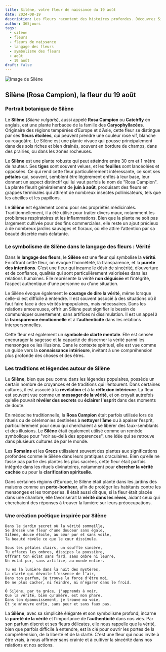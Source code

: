 ```yaml
---
title: Silène, votre fleur de naissance du 19 août
date: 2024-08-19
description: Les fleurs racontent des histoires profondes. Découvrez Silène, votre fleur de naissance du 19 août, ses symboles et récits fascinants. Plongez dans sa signification et son langage unique dans l'art floral.
author: 365jours
tags:
  - silène
  - fleurs
  - fleurs de naissance
  - langage des fleurs
  - symbolisme des fleurs
  - août
  - 19 août
draft: false
---
```



![Image de Silène](https://cdn.pixabay.com/photo/2020/06/26/15/14/lychnis-coronaria-5343032_640.jpg#center)


## Silène (Rosa Campion), la fleur du 19 août

### Portrait botanique de Silène

Le **Silène** (_Silene vulgaris_), aussi appelé **Rosa Campion** ou **Catchfly** en anglais, est une plante herbacée de la famille des **Caryophyllacées**. Originaire des régions tempérées d’Europe et d’Asie, cette fleur se distingue par ses **fleurs étoilées**, qui peuvent prendre une couleur rose vif, blanche ou rougeâtre. Le Silène est une plante vivace qui pousse principalement dans des sols riches et bien drainés, souvent en bordure de champs, dans des prairies, ou dans les zones rocheuses.

Le **Silène** est une plante robuste qui peut atteindre entre 30 cm et 1 mètre de hauteur. Ses **tiges** sont souvent velues, et les **feuilles** sont lancéolées et opposées. Ce qui rend cette fleur particulièrement intéressante, ce sont ses **pétales** qui, souvent, semblent être légèrement enflés à leur base, leur donnant un aspect distinctif qui lui vaut parfois le nom de "Rosa Campion". La plante fleurit généralement de **juin à août**, produisant des fleurs en grappes terminales qui attirent de nombreux insectes pollinisateurs, tels que les abeilles et les papillons.

Le **Silène** est également connu pour ses propriétés médicinales. Traditionnellement, il a été utilisé pour traiter divers maux, notamment les problèmes respiratoires et les inflammations. Bien que la plante ne soit pas largement cultivée pour des fins commerciales, elle reste un ajout précieux à de nombreux jardins sauvages et floraux, où elle attire l'attention par sa beauté discrète mais éclatante.

### Le symbolisme de Silène dans le langage des fleurs : Vérité

Dans le **langage des fleurs**, le **Silène** est une fleur qui symbolise la **vérité**. En offrant cette fleur, on évoque l’honnêteté, la transparence, et la **pureté des intentions**. C’est une fleur qui incarne le désir de sincérité, d’ouverture et de confiance, qualités qui sont particulièrement valorisées dans les relations humaines. Elle représente la vérité **non déguisée** et l’intégrité, l’aspect authentique d'une personne ou d’une situation.

Le Silène évoque également le **courage de dire la vérité**, même lorsque celle-ci est difficile à entendre. Il est souvent associé à des situations où il faut faire face à des vérités impopulaires, mais nécessaires. Dans les relations amoureuses, offrir un Silène peut signifier le besoin de communiquer ouvertement, sans artifices ni dissimulation. Il est un appel à la **transparence émotionnelle** et à l’**authenticité** dans les relations interpersonnelles.

Cette fleur est également un **symbole de clarté mentale**. Elle est censée encourager la sagesse et la capacité de discerner la vérité parmi les mensonges ou les illusions. Dans le contexte spirituel, elle est vue comme un guide vers la **connaissance intérieure**, invitant à une compréhension plus profonde des choses et des êtres.

### Les traditions et légendes autour de Silène

Le **Silène**, bien que peu connu dans les légendes populaires, possède un certain nombre de croyances et de traditions qui l’entourent. Dans certaines cultures, il est associé à la **révélation** et à la **réflexion intérieure**. La fleur est souvent vue comme un **messager de la vérité**, et on croyait autrefois qu'elle pouvait **révéler des secrets** ou **éclairer l'esprit** dans des moments de doute.

En médecine traditionnelle, la **Rosa Campion** était parfois utilisée lors de rituels ou de cérémonies destinées à **nettoyer l’âme** ou à apaiser l’esprit, particulièrement pour ceux qui cherchaient à se libérer des faux-semblants et des illusions. Le **Silène** était également utilisé comme un remède symbolique pour "voir au-delà des apparences", une idée qui se retrouve dans plusieurs cultures de par le monde.

Les **Romains** et les **Grecs** utilisaient souvent des plantes aux significations profondes comme le Silène dans leurs pratiques oraculaires. Bien qu’elle ne fasse pas partie des plantes les plus sacrées, cette fleur était parfois intégrée dans les rituels divinatoires, notamment pour **chercher la vérité cachée** ou pour la **clarification spirituelle**.

Dans certaines régions d’Europe, le Silène était planté dans les jardins des maisons comme un **porte-bonheur**, afin de protéger les habitants contre les mensonges et les tromperies. Il était aussi dit que, si la fleur était placée dans une chambre, elle favoriserait la **vérité dans les rêves**, aidant ceux qui cherchaient des réponses à trouver la lumière sur leurs préoccupations.

### Une création poétique inspirée par Silène

```
Dans le jardin secret où la vérité sommeille,
Se dresse une fleur d'une douceur sans égale,
Silène, douce étoile, au cœur pur et sans voile,
Ta beauté révèle ce que le cœur dissimule.

Sous tes pétales clairs, un souffle sincère,
Tu effaces les ombres, dissipes la poussière,
Offrant ton éclat sans fard, sans ombre ni leurre,
Un éclat pur, sans artifice, au monde entier.

Tu es la lumière dans la nuit des mystères,
La clarté qui dévoile l’essence de l’air,
Dans ton parfum, je trouve la force d'être moi,
De ne plus cacher, ni feindre, ni m’égarer dans le froid.

Ô Silène, par ta grâce, j'apprends à voir,
Que la vérité, bien qu'amère, est mon phare.
Dans ton épanouissement, je trouve ma voie,
Et je m'ouvre enfin, sans peur et sans faux pas.
```

La **Silène**, avec sa simplicité élégante et son symbolisme profond, incarne la **pureté de la vérité** et l’importance de l’**authenticité** dans nos vies. Par son parfum discret et ses fleurs délicates, elle nous rappelle que la vérité, bien que parfois difficile à entendre, est la clé pour ouvrir les portes de la compréhension, de la liberté et de la clarté. C'est une fleur qui nous invite à être vrais, à nous affirmer sans crainte et à cultiver la sincérité dans nos relations et nos actions.


